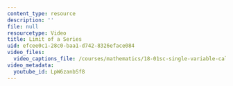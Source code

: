 ```yaml
---
content_type: resource
description: ''
file: null
resourcetype: Video
title: Limit of a Series
uid: efcee0c1-28c0-baa1-d742-8326eface084
video_files:
  video_captions_file: /courses/mathematics/18-01sc-single-variable-calculus-fall-2010/unit-5-exploring-the-infinite/part-b-taylor-series/session-94-infinite-series/limit-of-a-series/LpW6zanbSf8.vtt
video_metadata:
  youtube_id: LpW6zanbSf8
---
```

